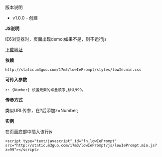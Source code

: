 
版本说明
- v1.0.0 - 创建

**JS说明**

IE6浏览器时，页面出现demo;如果不是，则不运行js

[下载地址](publish/build/js/lowIePrompt.min.js)



**依赖**


    http://static.m3guo.com/17m3/lowIePrompt/styles/lowIe.min.css



**可传入参数**


    z: {Number} 设置元素的堆叠顺序,默认999。



**传参方式**


类似URL传参，在?后添加z=Number;




**实例**

在页面底部中插入该行js

    <script type="text/javascript" id="fn_lowIePrompt" src="http://static.m3guo.com/17m3/lowIePrompt/js/lowIePrompt.min.js?z=99"></script>




